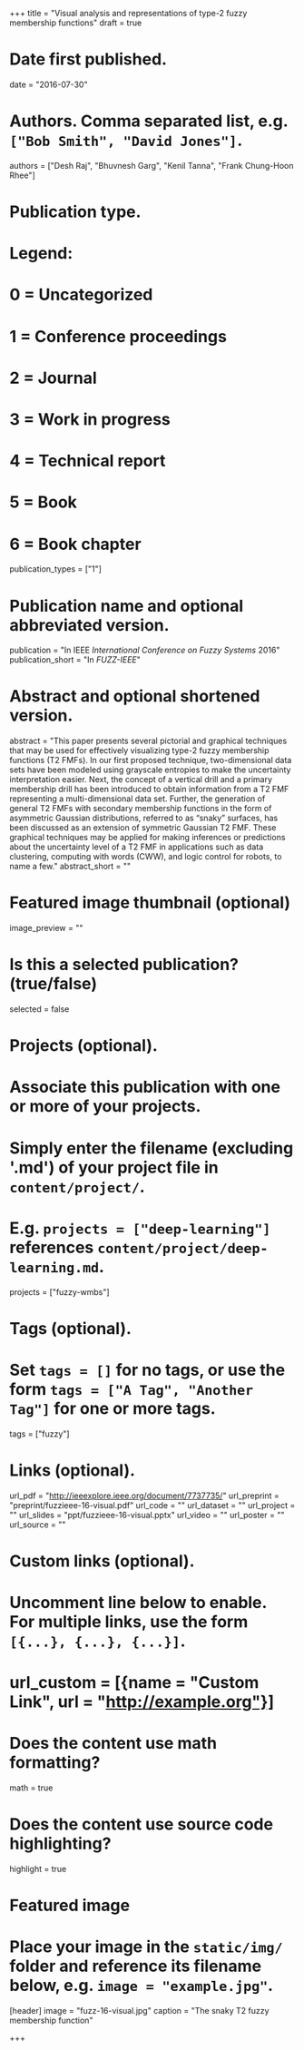 +++
title = "Visual analysis and representations of type-2 fuzzy membership functions"
draft = true

# Date first published.
date = "2016-07-30"

# Authors. Comma separated list, e.g. `["Bob Smith", "David Jones"]`.
authors = ["Desh Raj", "Bhuvnesh Garg", "Kenil Tanna", "Frank Chung-Hoon Rhee"]

# Publication type.
# Legend:
# 0 = Uncategorized
# 1 = Conference proceedings
# 2 = Journal
# 3 = Work in progress
# 4 = Technical report
# 5 = Book
# 6 = Book chapter
publication_types = ["1"]

# Publication name and optional abbreviated version.
publication = "In IEEE *International Conference on Fuzzy Systems* 2016"
publication_short = "In *FUZZ-IEEE*"

# Abstract and optional shortened version.
abstract = "This paper presents several pictorial and graphical techniques that may be used for effectively visualizing type-2 fuzzy membership functions (T2 FMFs). In our first proposed technique, two-dimensional data sets have been modeled using grayscale entropies to make the uncertainty interpretation easier. Next, the concept of a vertical drill and a primary membership drill has been introduced to obtain information from a T2 FMF representing a multi-dimensional data set. Further, the generation of general T2 FMFs with secondary membership functions in the form of asymmetric Gaussian distributions, referred to as “snaky” surfaces, has been discussed as an extension of symmetric Gaussian T2 FMF. These graphical techniques may be applied for making inferences or predictions about the uncertainty level of a T2 FMF in applications such as data clustering, computing with words (CWW), and logic control for robots, to name a few."
abstract_short = ""

# Featured image thumbnail (optional)
image_preview = ""

# Is this a selected publication? (true/false)
selected = false

# Projects (optional).
#   Associate this publication with one or more of your projects.
#   Simply enter the filename (excluding '.md') of your project file in `content/project/`.
#   E.g. `projects = ["deep-learning"]` references `content/project/deep-learning.md`.
projects = ["fuzzy-wmbs"]

# Tags (optional).
#   Set `tags = []` for no tags, or use the form `tags = ["A Tag", "Another Tag"]` for one or more tags.
tags = ["fuzzy"]

# Links (optional).
url_pdf = "http://ieeexplore.ieee.org/document/7737735/"
url_preprint = "preprint/fuzzieee-16-visual.pdf"
url_code = ""
url_dataset = ""
url_project = ""
url_slides = "ppt/fuzzieee-16-visual.pptx"
url_video = ""
url_poster = ""
url_source = ""

# Custom links (optional).
#   Uncomment line below to enable. For multiple links, use the form `[{...}, {...}, {...}]`.
# url_custom = [{name = "Custom Link", url = "http://example.org"}]

# Does the content use math formatting?
math = true

# Does the content use source code highlighting?
highlight = true

# Featured image
# Place your image in the `static/img/` folder and reference its filename below, e.g. `image = "example.jpg"`.
[header]
image = "fuzz-16-visual.jpg"
caption = "The snaky T2 fuzzy membership function"

+++
